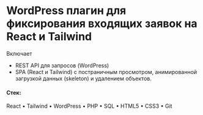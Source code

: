 # WordPress плагин для фиксирования входящих заявок на React и Tailwind

Включает
-	REST API для запросов (WordPress)
-	SPA (React и Tailwind) с постраничным просмотром, анимированной загрузкой данных (skeleton) и удалением объектов.

#### Стек: 
React • Tailwind • WordPress • PHP • SQL • HTML5 • CSS3 • Git 
